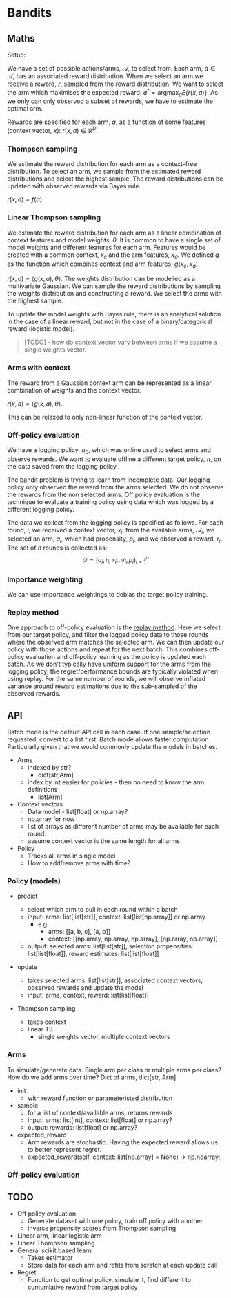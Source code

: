 # Bandits

## Maths
Setup:

We have a set of possible actions/arms, $\mathcal{A}$, to select from.
Each arm, $a \in \mathcal{A}$, has an associated reward distribution. When we select an arm we receive a reward, $r$, sampled from the reward distribution.
We want to select the arm which maximises the expected reward:
$a^*=\mathrm{argmax}_a E\{r(x,a)\}$. As we only can only observed a subset of rewards, we have to estimate the optimal arm.

Rewards are specified for each arm, $a$, as a function of some features (context vector, $x$): $r(x,a) \in \mathbb{R}^D$.



### Thompson sampling
We estimate the reward distribution for each arm as a context-free distribution. To select an arm, we sample from the estimated reward distributions and select the highest sample. The reward distributions can be updated with observed rewards via Bayes rule.

$r(x,a) = f(a)$.

### Linear Thompson sampling
We estimate the reward distribution for each arm as a linear combination of context features and model weights, $\theta$. It is common to have a single set of model weights and different features for each arm. Features would be created with a common context, $x_c$ and the arm features, $x_a$. We defined $g$ as the function which combines context and arm features: $g(x_c,x_a)$.

$r(x,a) = \langle g(x,a), \theta \rangle$.
The weights distribution can be modelled as a multivariate Gaussian.
We can sample the reward distributions by sampling the weights distribution and constructing a reward. We select the arms with the highest sample.

To update the model weights with Bayes rule, there is an analytical solution in the case of a linear reward, but not in the case of a binary/categorical reward (logistic model).

> [TODO] - how do context vector vary between arms if we assume a single weights vector.

### Arms with context
The reward from a Gaussian context arm can be represented as a linear combination of weights and the context vector.

$r(x,a) = \langle g(x,a), \theta \rangle$.

This can be relaxed to only non-linear function of the context vector.

### Off-policy evaluation
We have a logging policy, $\pi_0$, which was online used to select arms and observe rewards.
We want to evaluate offline a different target policy, $\pi$, on the data saved from the logging policy.

The bandit problem is trying to learn from incomplete data.
Our logging policy only observed the reward from the arms selected. We do not observe the rewards from the non selected arms.
Off policy evaluation is the technique to evaluate a training policy using data which was logged by a different logging policy.

The data we collect from the logging policy is specified as follows. For each round, $i$, we received a context vector, $x_i$, from the available arms, $\mathcal{A}_i$, we selected an arm, $a_i$, which had propensity, $p_i$, and we observed a reward, $r_i$. The set of $n$ rounds is collected as:
$$\mathcal{D} = (a_i, r_i, x_i, \mathcal{A}_i, p_i)_{i=1}^n$$

### Importance weighting
We can use importance weightings to debias the target policy training.

### Replay method
One approach to off-policy evaluation is the [replay method](https://arxiv.org/abs/1003.5956).
Here we select from our target policy, and filter the logged policy data to those rounds where the observed arm matches the selected arm.
We can then update our policy with those actions and repeat for the next batch.
This combines off-policy evaluation and off-policy learning as the policy is updated each batch.
As we don't typically have uniform support for the arms from the logging policy, the regret/performance bounds are typically violated when using replay.
For the same number of rounds, we will observe inflated variance around reward estimations due to the sub-sampled of the observed rewards.

## API
Batch mode is the default API call in each case. If one sample/selection requested, convert to a list first.
Batch mode allows faster computation. Particularly given that we would commonly update the models in batches.

* Arms
  * indexed by str?
    * dict[str,Arm]
  * index by int easier for policies - then no need to know the arm definitions
    * list[Arm]
* Context vectors
  * Data model - list[float] or np.array?
  * np.array for now
  * list of arrays as different number of arms may be available for each round.
  * assume context vector is the same length for all arms
* Policy
  * Tracks all arms in single model
  * How to add/remove arms with time?

### Policy (models)

* predict
  * select which arm to pull in each round within a batch
  * input: arms: list[list[str]], context: list[list[np.array]] or np.array
    * e.g.
      * arms: [[a, b, c], [a, b]]
      * context: [[np.array, np.array, np.array], [np.array, np.array]]
  * output: selected arms: list[list[str]], selection propensities: list[list[float]], reward estimates: list[list[float]]
* update
  * takes selected arms: list[list[str]], associated context vectors, observed rewards and update the model
  * input: arms, context, reward: list[list[float]]

* Thompson sampling
  * takes context
  * linear TS
    * single weights vector, multiple context vectors

### Arms
To simulate/generate data.
Single arm per class or multiple arms per class?
How do we add arms over time?
Dict of arms, dict[str, Arm]

* init
  * with reward function or parameteristed distribution
* sample
  * for a list of context/available arms, returns rewards
  * input: arms: list[int], context: list[float] or np.array?
  * output: rewards: list[float] or np.array?
* expected_reward
  * Arm rewards are stochastic. Having the expected reward allows us to better represent regret.
  * expected_reward(self, context: list[np.array] = None) -> np.ndarray:

### Off-policy evaluation

## TODO
* Off policy evaluation
  * Generate dataset with one policy, train off policy with another
  * inverse propensity scores from Thompson sampling
* Linear arm, linear logistic arm
* Linear Thompson sampling
* General scikit based learn
  * Takes estimator
  * Store data for each arm and refits from scratch at each update call
* Regret
  * Function to get optimal policy, simulate it, find different to cumumlative reward from target policy